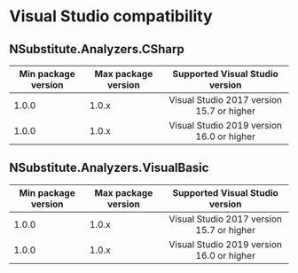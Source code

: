 ﻿# Visual Studio compatibility

## NSubstitute.Analyzers.CSharp

|Min package version| Max package version |Supported Visual Studio version|
|----------|-----------|:-------------:|
|1.0.0|1.0.x|Visual Studio 2017 version 15.7 or higher|
|1.0.0|1.0.x|Visual Studio 2019 version 16.0 or higher|

## NSubstitute.Analyzers.VisualBasic

|Min package version| Max package version |Supported Visual Studio version|
|----------|-----------|:-------------:|
|1.0.0|1.0.x|Visual Studio 2017 version 15.7 or higher|
|1.0.0|1.0.x|Visual Studio 2019 version 16.0 or higher|
